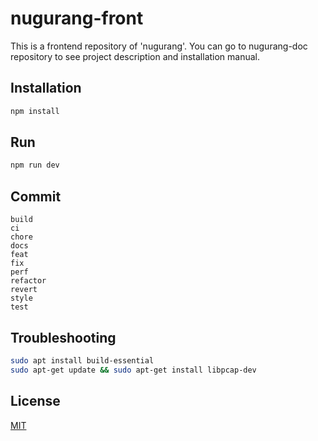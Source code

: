 # nugurang-front

This is a frontend repository of 'nugurang'.
You can go to nugurang-doc repository to see project description and installation manual.

## Installation

```bash
npm install

```

## Run

```bash
npm run dev

```

## Commit

```
build
ci
chore
docs
feat
fix
perf
refactor
revert
style
test

```

## Troubleshooting

```bash
sudo apt install build-essential
sudo apt-get update && sudo apt-get install libpcap-dev

```

## License

[MIT](https://choosealicense.com/licenses/mit/)
